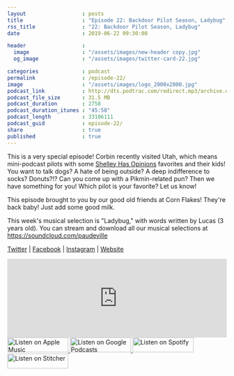 ```yaml
---
layout                  : posts
title                   : "Episode 22: Backdoor Pilot Season, Ladybug"
rss_title               : "22: Backdoor Pilot Season, Ladybug"
date                    : 2019-06-22 09:30:00

header                  : 
  image                 : "/assets/images/new-header copy.jpg"
  og_image              : "/assets/images/twitter-card-22.jpg"

categories              : podcast
permalink               : /episode-22/
image                   : "/assets/images/logo_2000x2000.jpg"
podcast_link            : http://dts.podtrac.com/redirect.mp3/archive.org/download/paudeville-ep-22/paudeville-ep-22.mp3
podcast_file_size       : 31.5 MB
podcast_duration        : 2758
podcast_duration_itunes : "45:58"
podcast_length          : 33106111
podcast_guid            : episode-22/
share                   : true
published               : true 
---
```

This is a very special episode! Corbin recently visited Utah, which means mini-podcast pilots with some <a href="https://www.shelleyhasopinions.com/">Shelley Has Opinions</a> favorites and their kids!
You want to talk dogs? A hate of being outside? A deep indifference to socks? Donuts?!? Can you come up with a Pikmin-related pun? Then we have something for you!
Which pilot is your favorite? Let us know!

This episode brought to you by our good old friends at Corn Flakes! They're back baby! Just add some good milk.

This week's musical selection is "Ladybug," with words written by Lucas (3 years old). You can stream and download all our musical selections at <a href="https://soundcloud.com/paudeville">https://soundcloud.com/paudeville</a>

<a href="https://twitter.com/paudeville">Twitter</a> | <a href="https://www.facebook.com/paudeville">Facebook</a> | <a href="https://www.instagram.com/paudevilleshow/">Instagram</a> | <a href="https://paudeville.com/">Website</a>

<iframe scrolling="no" frameborder="0" style="width:100%;height:180px;border:0;overflow:hidden;" width="100%" height="180" src="https://app.stitcher.com/splayer/f/363388"></iframe>

<a href="https://itunes.apple.com/us/podcast/paudeville/id1450915591">
	<img src='{{ site.url }}{{ site.baseurl }}/assets/images/US_UK_Apple_Podcasts_Listen_Badge_RGB_140x34.png' width='140px' height='34' alt='Listen on Apple Music'/>
</a>
<a href="https://play.google.com/music/m/Igre2ostm2ltqiq4sabzzrl5jcy?t=Paudeville">
	<img src='{{ site.url }}{{ site.baseurl }}/assets/images/google_podcasts_badge_140x34.png' width='140px' height='34' alt='Listen on Google Podcasts'/>
</a>
<a href="https://open.spotify.com/show/4q5RNUUtU4XFqsymP7dcTw">
	<img src='{{ site.url }}{{ site.baseurl }}/assets/images/Spotify_Listen_Badge_RGB_140x34.png' width='140px' height='34' alt='Listen on Spotify'/>
</a>
<a href="https://www.stitcher.com/s?fid=363388&refid=stpr">
	<img src='{{ site.url }}{{ site.baseurl }}/assets/images/Stitcher_Listen_Badge_Color_Dark_BG_140x34.png' width='140px' height='34' alt='Listen on Stitcher'/>
</a>
